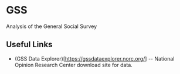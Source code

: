 # GSS
Analysis of the General Social Survey

## Useful Links
* (GSS Data Explorer)[https://gssdataexplorer.norc.org/] -- National Opinion Research Center download site for data.
